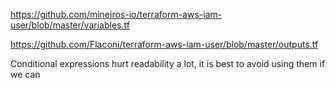 https://github.com/mineiros-io/terraform-aws-iam-user/blob/master/variables.tf

https://github.com/Flaconi/terraform-aws-iam-user/blob/master/outputs.tf

Conditional expressions hurt readability a lot, it is best to avoid using them if we can

